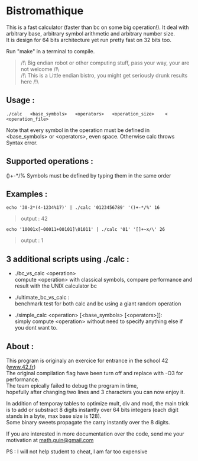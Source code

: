 # Bistromathique

This is a fast calculator (faster than bc on some big operation!). It deal with arbitrary base, arbitrary symbol arithmetic and arbitrary number size.    
It is design for 64 bits architecture yet run pretty fast on 32 bits too.   

Run "make" in a terminal to compile.    
>/!\ Big endian robot or other computing stuff, pass your way, your are not welcome /!\    
>/!\   This is a Little endian bistro, you might get seriously drunk results here   /!\    


## Usage :
	./calc   <base_symbols>   <operators>   <operation_size>    <    <operation_file>     
Note that every symbol in the operation must be defined in \<base_symbols\> or \<operators\>, even space. Otherwise calc throws Syntax error.
      
## Supported operations :
()+-*/% Symbols must be defined by typing them in the same order


## Examples :
	echo '30-2*(4-1234%17)' | ./calc '0123456789' '()+-*/%' 16    
> output : 42

	echo '10001x[~00011+00101]\01011' | ./calc '01' '[]+~x/\' 26    
> output : 1

## 3 additional scripts using ./calc :

*	./bc_vs_calc   \<operation\>     
compute \<operation\> with classical symbols,
compare performance and result with the UNIX calculator bc

*	./ultimate_bc_vs_calc :    
benchmark test for both calc and bc using a giant random operation

*	./simple_calc    \<operation\>  [\<base_symbols\> [\<operators\>]]:    
simply compute \<operation\> without need to specify anything else if you dont want to.   


## About :

This program is originaly an exercice for entrance in the school 42 (www.42.fr)   
The original compilation flag have been turn off and replace with -O3 for performance.    
The team epically failed to debug the program in time,    
hopefully after changing two lines and 3 characters you can now enjoy it.    

In addition of temporay tables to optimize mult, div and mod, the main trick is to add or substract 8 digits instantly over 64 bits integers (each digit stands in a byte, max base size is 128).    
Some binary sweets propagate the carry instantly over the 8 digits.

If you are interested in more documentation over the code, send me your motivation at math.guin@gmail.com    

PS : I will not help student to cheat, I am far too expensive   
